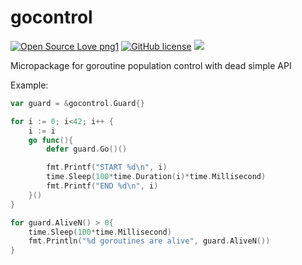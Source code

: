 # gocontrol
[![Open Source Love png1](https://badges.frapsoft.com/os/v1/open-source.png?v=103)](https://github.com/ellerbrock/open-source-badges/) [![GitHub license](https://img.shields.io/github/license/ninedraft/gocontrol.svg)](https://github.com/Naereen/StrapDown.js/blob/master/LICENSE) [![](https://godoc.org/github.com/ninedraft/gocontrol?status.svg)](https://godoc.org/github.com/ninedraft/gocontrol)

Micropackage for goroutine population control with dead simple API

Example:
```go
var guard = &gocontrol.Guard{}

for i := 0; i<42; i++ {
    i := i
    go func(){
        defer guard.Go()()

        fmt.Printf("START %d\n", i)
        time.Sleep(100*time.Duration(i)*time.Millisecond)
        fmt.Printf("END %d\n", i)
    }()
}

for guard.AliveN() > 0{
    time.Sleep(100*time.Millisecond)
    fmt.Println("%d goroutines are alive", guard.AliveN())
}
```
